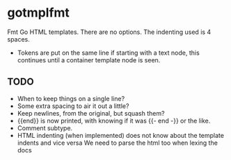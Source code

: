 # gotmplfmt

Fmt Go HTML templates. There are no options. The indenting used is 4 spaces.

* Tokens are put on the same line if starting with a text node, this continues until a container
  template node is seen.

## TODO

* When to keep things on a single line?
* Some extra spacing to air it out a little?
* Keep newlines, from the original, but squash them?
* {{end}} is now printed, with knowing if it was {{- end -}} or the like.
* Comment subtype.
* HTML indenting (when implemented) does not know about the template indents and vice versa
    We need to parse the html too when lexing the docs
